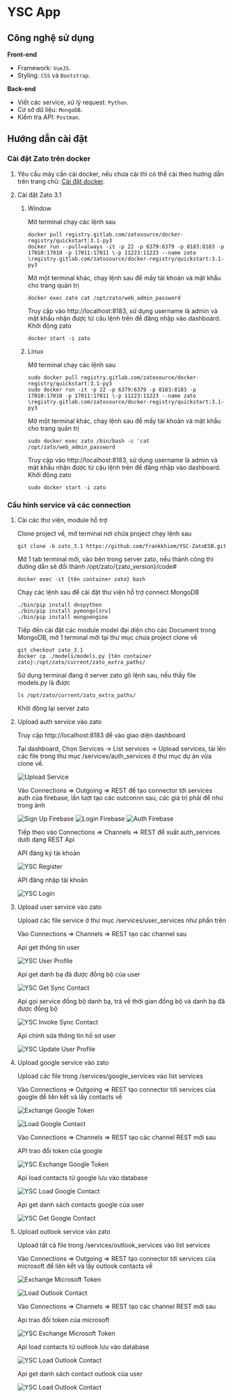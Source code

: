 # YSC App
## Công nghệ sử dụng
**Front-end**
- Framework: `VueJS`.
- Styling: `CSS` và `Bootstrap`.

**Back-end**
- Viết các service, xử lý request: `Python`.
- Cơ sở dữ liệu: `MongoDB`.
- Kiểm tra API: `Postman`.

## Hướng dẫn cài đặt
### Cài đặt Zato trên docker
1. Yêu cầu máy cần cài docker, nếu chưa cài thì có thể cài theo hướng dẫn trên trang chủ: [Cài đặt docker](https://docs.docker.com/engine/install/).

2. Cài đặt Zato 3.1

    1. Window
    
        Mở terminal chạy các lệnh sau 
        ```
        docker pull registry.gitlab.com/zatosource/docker-registry/quickstart:3.1-py3
        docker run --pull=always -it -p 22 -p 6379:6379 -p 8183:8183 -p 17010:17010 -p 17011:17011 \-p 11223:11223 --name zato \registry.gitlab.com/zatosource/docker-registry/quickstart:3.1-py3
        ```
        Mở một terminal khác, chạy lệnh sau để mấy tài khoản và mật khẩu cho trang quản trị
        ```
        docker exec zato cat /opt/zato/web_admin_password
        ```
        Truy cập vào http://localhost:8183, sử dụng username là admin và mật khẩu nhận được từ câu lệnh trên để đăng nhập vào dashboard.
        Khởi động zato
        ```
        docker start -i zato
        ```
    2. Linux
        
        Mở terminal chạy các lệnh sau
        ```
        sudo docker pull registry.gitlab.com/zatosource/docker-registry/quickstart:3.1-py3
        sudo docker run -it -p 22 -p 6379:6379 -p 8183:8183 -p 17010:17010 -p 17011:17011 \-p 11223:11223 --name zato \registry.gitlab.com/zatosource/docker-registry/quickstart:3.1-py3
        ```
        Mở một terminal khác, chạy lệnh sau để mấy tài khoản và mật khẩu cho trang quản trị
        ```
        sudo docker exec zato /bin/bash -c 'cat /opt/zato/web_admin_password
        ```
        Truy cập vào http://localhost:8183, sử dụng username là admin và mật khẩu nhận được từ câu lệnh trên để đăng nhập vào dashboard.
        Khởi động zato
        ```
        sudo docker start -i zato
        ```
### Cấu hình service và các connection
1. Cài các thư viện, module hỗ trợ

    Clone project về, mở terminal nơi chứa project chạy lệnh sau
    ```
    git clone -b zato_3.1 https://github.com/frankkhiem/YSC-ZatoESB.git
    ```
    
    Mở 1 tab terminal mới, vào bên trong server zato, nếu thành công thì đường dẫn sẽ đổi thành /opt/zato/{zato_version}/code#
    ```
    docker exec -it {tên container zato} bash
    ```
    Chạy các lệnh sau để cài đặt thư viện hỗ trợ connect MongoDB
    ```
    ./bin/pip install dnspython
    ./bin/pip install pymongo[srv]
    ./bin/pip install mongoengine
    ```
    Tiếp đến cài đặt các module model đại diện cho các Document trong MongoDB, mở 1 terminal mới tại thư mục chưa project clone về
    ```
    git checkout zato_3.1
    docker cp ./models/models.py {tên container zato}:/opt/zato/current/zato_extra_paths/
    ```
    Sử dụng terminal đang ở server zato gõ lệnh sau, nếu thấy file models.py là được 
    ```
    ls /opt/zato/current/zato_extra_paths/
    ```
    Khởi động lại server zato
2. Upload auth service vào zato 

    Truy cập http://localhost:8183 để vào giao diện dashboard
    
    Tại dashboard, Chọn Services -> List services -> Upload services, tải lên các file trong thư mục /services/auth_services ở thư mục dự án vừa clone về.
    
    ![Upload Service](https://drive.google.com/uc?export=view&id=1o_ZWa1Cx1hBNbTVKAsaQj8trmICbREH_)
    
    Vào Connections => Outgoing => REST để tạo connector tới services auth của firebase, lần lượt tạo các outconnn sau, các giá trị phải để như trong ảnh
    
    ![Sign Up Firebase](https://drive.google.com/uc?export=view&id=1QbOWmgs20J5F0q5Bq2ocRiGWAH5GZxmi)
    ![Login Firebase](https://drive.google.com/uc?export=view&id=1KKc4g-1ZGReFKvYJ9tLf-VlXA5_OkwYc)
    ![Auth Firebase](https://drive.google.com/uc?export=view&id=1p-7CJ1Y0756GqeX2nYUJdV8ZhyEWFWCE)
    
    Tiếp theo vào Connections => Channels => REST để xuất auth_services dưới dạng REST Api
    
    API đăng ký tài khoản
    
    ![YSC Register](https://drive.google.com/uc?export=view&id=1oV10z-3TWNKplFs-E6kWHVrlofM6rzRy)
    
    API đăng nhập tài khoản
    
    ![YSC Login](https://drive.google.com/uc?export=view&id=1GaEWNL37-P7h00YmzD7lJ8FAjZD6ZFIc)
    
3. Upload user service vào zato

    Upload các file service ở thư mục /services/user_services như phần trên
    
    Vào Connections => Channels => REST tạo các channel sau 
    
    Api get thông tin user
    
    ![YSC User Profile](https://drive.google.com/uc?export=view&id=1YENL1cCE-lAtHsR-Q5nO8E71mVRdI2Xd)
    
    Api get danh bạ đã được đồng bộ của user
    
    ![YSC Get Sync Contact](https://drive.google.com/uc?export=view&id=1EQhKKxZe1WIU4ABl3NBTtOfxAflksR5A)
    
    Api gọi service đồng bộ danh bạ, trả về thời gian đồng bộ và danh bạ đã được đồng bộ
    
    ![YSC Invoke Sync Contact](https://drive.google.com/uc?export=view&id=1SDFVSkPheraS0nMevPXwb2DvPy72BUhU)
    
    Api chỉnh sửa thông tin hồ sơ user
    
    ![YSC Update User Profile](https://drive.google.com/uc?export=view&id=1FYx8oyGO_1ir38gdWjmulR0LzjFa2Q9U)

4. Upload google service vào zato

    Upload các file trong /services/google_services vào list services
    
    Vào Connections => Outgoing => REST tạo connector tới services của google để liên kết và lấy contacts về
    
    ![Exchange Google Token](https://drive.google.com/uc?export=view&id=1e1lV8I9U0k_MNZ4t00YqLaSjrqbO1-X9)
    
    ![Load Google Contact](https://drive.google.com/uc?export=view&id=1evb_nANbFKk4BlQC54fXomb2UdfYPFI0)
    
    Vào Connections => Channels => REST tạo các channel REST mới sau 
    
    API trao đổi token của google
    
    ![YSC Exchange Google Token](https://drive.google.com/uc?export=view&id=14qxf8WozC4NHpOARJhofSy-klLiJI2j0)
    
    Api load contacts từ google lưu vào database
    
    ![YSC Load Google Contact](https://drive.google.com/uc?export=view&id=1tld0HAecyQY3vt6JdeVJUzIxY_mwKpy1)
    
    Api get danh sách contacts google của user
    
    ![YSC Get Google Contact](https://drive.google.com/uc?export=view&id=1iKgc3aTOv-Na9n1hd6RhDfvnf8wu5FlK)
    
5. Upload outlook service vào zato
    
    Upload tất cả file trong /services/outlook_services vào list services
    
    Vào Connections => Outgoing => REST tạo connector tới services của microsoft để liên kết và lấy outlook contacts về
    
    ![Exchange Microsoft Token](https://drive.google.com/uc?export=view&id=10SyTzRGD2wuFFK9r4xD7vz5zKKmWXdY1)
    
    ![Load Outlook Contact](https://drive.google.com/uc?export=view&id=1mgAlMR5JEiKlBIvZsTd4wVolQ17O8uHd)
    
    Vào Connections => Channels => REST tạo các channel REST mới sau
    
    Api trao đổi token của microsoft
    
    ![YSC Exchange Microsoft Token](https://drive.google.com/uc?export=view&id=1dMhkWlR2v8nVGUv8aTEezm7jC6iaQ9js)
    
    Api load contacts từ outlook lưu vào database
    
    ![YSC Load Outlook Contact](https://drive.google.com/uc?export=view&id=1axlGKoEE8HVWn1l9ZxmC47nBNZnpLNQS)
    
    Api get danh sách contact outlook của user
    
    ![YSC Load Outlook Contact](https://drive.google.com/uc?export=view&id=1Brp8SePo5QlgNmyoT120aJVmNLIMpKfZ)
    
    
    
    
    
    
    
    
        
        
        
        
        
        
        
        
        
        
        
        
        
        
        
        
        
        
        
        
        
        
        
        
        
        

